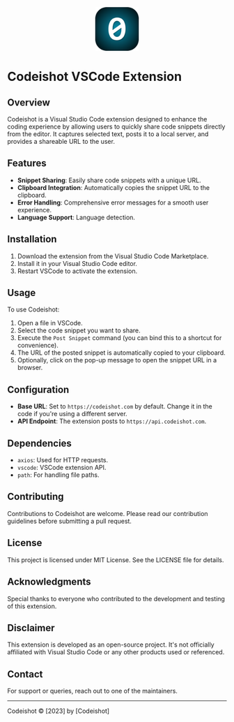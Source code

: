 <div align="center">
    <img src="./assets/logo.png" alt="codeishot logo" width="100">
  <br>
</div>


# Codeishot VSCode Extension

## Overview

Codeishot is a Visual Studio Code extension designed to enhance the coding experience by allowing users to quickly share code snippets directly from the editor. It captures selected text, posts it to a local server, and provides a shareable URL to the user.

## Features

- **Snippet Sharing**: Easily share code snippets with a unique URL.
- **Clipboard Integration**: Automatically copies the snippet URL to the clipboard.
- **Error Handling**: Comprehensive error messages for a smooth user experience.
- **Language Support**: Language detection.

## Installation

1. Download the extension from the Visual Studio Code Marketplace.
2. Install it in your Visual Studio Code editor.
3. Restart VSCode to activate the extension.

## Usage

To use Codeishot:

1. Open a file in VSCode.
2. Select the code snippet you want to share.
3. Execute the `Post Snippet` command (you can bind this to a shortcut for convenience).
4. The URL of the posted snippet is automatically copied to your clipboard.
5. Optionally, click on the pop-up message to open the snippet URL in a browser.

## Configuration

- **Base URL**: Set to `https://codeishot.com` by default. Change it in the code if you're using a different server.
- **API Endpoint**: The extension posts to `https://api.codeishot.com`.

## Dependencies

- `axios`: Used for HTTP requests.
- `vscode`: VSCode extension API.
- `path`: For handling file paths.

## Contributing

Contributions to Codeishot are welcome. Please read our contribution guidelines before submitting a pull request.

## License

This project is licensed under MIT License. See the LICENSE file for details.

## Acknowledgments

Special thanks to everyone who contributed to the development and testing of this extension.

## Disclaimer

This extension is developed as an open-source project. It's not officially affiliated with Visual Studio Code or any other products used or referenced.

## Contact

For support or queries, reach out to one of the maintainers.

---

Codeishot © [2023] by [Codeishot]
